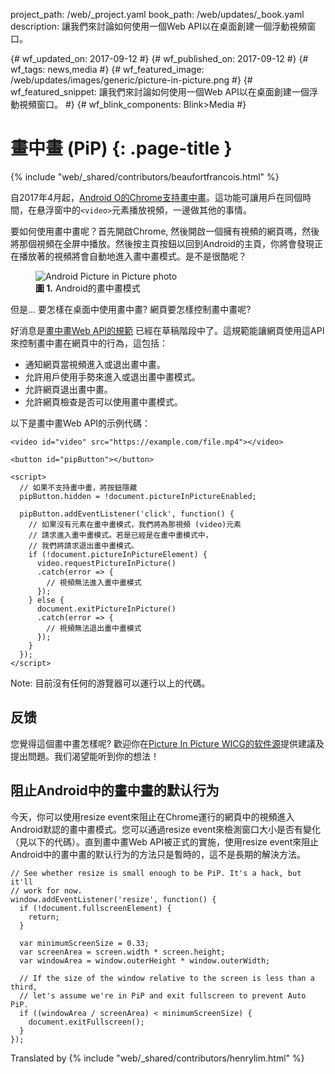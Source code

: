 project_path: /web/_project.yaml
book_path: /web/updates/_book.yaml
description: 讓我們來討論如何使用一個Web API以在桌面創建一個浮動視頻窗口。

{# wf_updated_on: 2017-09-12 #}
{# wf_published_on: 2017-09-12 #}
{# wf_tags: news,media #}
{# wf_featured_image: /web/updates/images/generic/picture-in-picture.png #}
{# wf_featured_snippet: 讓我們來討論如何使用一個Web API以在桌面創建一個浮動視頻窗口。 #}
{# wf_blink_components: Blink>Media #}

# 畫中畫 (PiP) {: .page-title }

{% include "web/_shared/contributors/beaufortfrancois.html" %}

自2017年4月起，[Android O的Chrome支持畫中畫](https://developer.android.com/about/versions/oreo/android-8.0.html#opip)。這功能可讓用戶在同個時間，在悬浮窗中的`<video>`元素播放視頻，一邊做其他的事情。

要如何使用畫中畫呢？首先開啟Chrome, 然後開啟一個擁有視頻的網頁嗎，然後將那個視頻在全屏中播放。然後按主頁按鈕以回到Android的主頁，你將會發現正在播放著的視頻將會自動地進入畫中畫模式。是不是很酷呢？

<figure>
  <img src="/web/updates/images/2017/09/picture-in-picture-hero.jpg" alt="Android Picture in Picture photo">
  <figcaption>
    <b>圖 1.</b>
    Android的畫中畫模式
  </figcaption>
</figure>

但是... 要怎樣在桌面中使用畫中畫? 網頁要怎樣控制畫中畫呢?

好消息是[畫中畫Web API的規範](https://wicg.github.io/picture-in-picture/) 已經在草稿階段中了。這規範能讓網頁使用這API來控制畫中畫在網頁中的行為，這包括：

- 通知網頁當視頻進入或退出畫中畫。
- 允許用戶使用手勢來進入或退出畫中畫模式。
- 允許網頁退出畫中畫。
- 允許網頁檢查是否可以使用畫中畫模式。

以下是畫中畫Web API的示例代碼：

```
<video id="video" src="https://example.com/file.mp4"></video>

<button id="pipButton"></button>

<script>
  // 如果不支持畫中畫，將按鈕隱藏
  pipButton.hidden = !document.pictureInPictureEnabled;

  pipButton.addEventListener('click', function() {
    // 如果沒有元素在畫中畫模式，我們將為那視頻 (video)元素
    // 請求進入畫中畫模式。若是已經是在畫中畫模式中，
    // 我們將請求退出畫中畫模式。
    if (!document.pictureInPictureElement) {
      video.requestPictureInPicture()
      .catch(error => {
        // 視頻無法進入畫中畫模式
      });
    } else {
      document.exitPictureInPicture()
      .catch(error => {
        // 視頻無法退出畫中畫模式
      });
    }
  });
</script>
```

Note: 目前沒有任何的游覽器可以運行以上的代碼。

## 反馈

您覺得這個畫中畫怎樣呢? 歡迎你在[Picture In Picture WICG的软件源](https://github.com/WICG/picture-in-picture)提供建議及提出問題。我们渴望能听到你的想法！

## 阻止Android中的畫中畫的默认行为

今天，你可以使用resize event來阻止在Chrome運行的網頁中的視頻進入Android默認的畫中畫模式。您可以通過resize event來檢測窗口大小是否有變化（見以下的代碼）。直到畫中畫Web API被正式的實施，使用resize event來阻止Android中的畫中畫的默认行为的方法只是暫時的，這不是長期的解決方法。

```
// See whether resize is small enough to be PiP. It's a hack, but it'll
// work for now.
window.addEventListener('resize', function() {
  if (!document.fullscreenElement) {
    return;
  }

  var minimumScreenSize = 0.33;
  var screenArea = screen.width * screen.height;
  var windowArea = window.outerHeight * window.outerWidth;

  // If the size of the window relative to the screen is less than a third,
  // let's assume we're in PiP and exit fullscreen to prevent Auto PiP.
  if ((windowArea / screenArea) < minimumScreenSize) {
    document.exitFullscreen();
  }
});
```

Translated by
{% include "web/_shared/contributors/henrylim.html" %}


